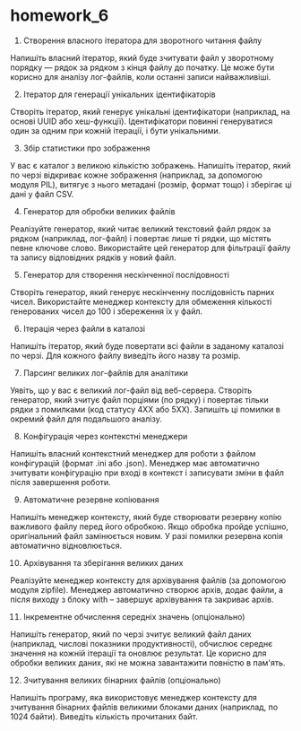 # homework_6

1. Створення власного ітератора для зворотного читання файлу

Напишіть власний ітератор, який буде зчитувати файл у зворотному порядку — рядок за рядком з кінця файлу до початку. Це може бути корисно для аналізу лог-файлів, коли останні записи найважливіші.

2. Ітератор для генерації унікальних ідентифікаторів

Створіть ітератор, який генерує унікальні ідентифікатори (наприклад, на основі UUID або хеш-функції). Ідентифікатори повинні генеруватися один за одним при кожній ітерації, і бути унікальними.

3. Збір статистики про зображення

У вас є каталог з великою кількістю зображень. Напишіть ітератор, який по черзі відкриває кожне зображення (наприклад, за допомогою модуля PIL), витягує з нього метадані (розмір, формат тощо) і зберігає ці дані у файл CSV.

4. Генератор для обробки великих файлів

Реалізуйте генератор, який читає великий текстовий файл рядок за рядком (наприклад, лог-файл) і повертає лише ті рядки, що містять певне ключове слово. Використайте цей генератор для фільтрації файлу та запису відповідних рядків у новий файл.

5. Генератор для створення нескінченної послідовності

Створіть генератор, який генерує нескінченну послідовність парних чисел. Використайте менеджер контексту для обмеження кількості генерованих чисел до 100 і збереження їх у файл.

6. Ітерація через файли в каталозі

Напишіть ітератор, який буде повертати всі файли в заданому каталозі по черзі. Для кожного файлу виведіть його назву та розмір.

7. Парсинг великих лог-файлів для аналітики

Уявіть, що у вас є великий лог-файл від веб-сервера. Створіть генератор, який зчитує файл порціями (по рядку) і повертає тільки рядки з помилками (код статусу 4XX або 5XX). Запишіть ці помилки в окремий файл для подальшого аналізу.

8. Конфігурація через контекстні менеджери

Напишіть власний контекстний менеджер для роботи з файлом конфігурацій (формат .ini або .json). Менеджер має автоматично зчитувати конфігурацію при вході в контекст і записувати зміни в файл після завершення роботи.

9. Автоматичне резервне копіювання

Напишіть менеджер контексту, який буде створювати резервну копію важливого файлу перед його обробкою. Якщо обробка пройде успішно, оригінальний файл замінюється новим. У разі помилки резервна копія автоматично відновлюється.

10. Архівування та зберігання великих даних

Реалізуйте менеджер контексту для архівування файлів (за допомогою модуля zipfile). Менеджер автоматично створює архів, додає файли, а після виходу з блоку with – завершує архівування та закриває архів.

11. Інкрементне обчислення середніх значень (опціонально)

Напишіть генератор, який по черзі зчитує великий файл даних (наприклад, числові показники продуктивності), обчислює середнє значення на кожній ітерації та оновлює результат. Це корисно для обробки великих даних, які не можна завантажити повністю в пам'ять.

12. Зчитування великих бінарних файлів (опціонально)

Напишіть програму, яка використовує менеджер контексту для зчитування бінарних файлів великими блоками даних (наприклад, по 1024 байти). Виведіть кількість прочитаних байт.
